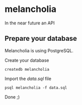 melancholia
===========

In the near future an API

Prepare your database
---------------------

Melancholia is using PostgreSQL.

Create your database

```
createdb melancholia
```

Import the *data.sql* file

```
psql melancholia -f data.sql
```

Done ;)